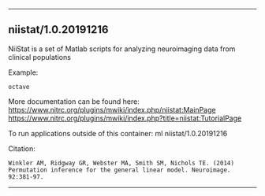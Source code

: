 
----------------------------------
## niistat/1.0.20191216 ##
NiiStat is a set of Matlab scripts for analyzing neuroimaging data from clinical populations

Example:
```
octave 
```

More documentation can be found here: 
https://www.nitrc.org/plugins/mwiki/index.php/niistat:MainPage
https://www.nitrc.org/plugins/mwiki/index.php?title=niistat:TutorialPage

To run applications outside of this container: ml niistat/1.0.20191216

Citation:
```
Winkler AM, Ridgway GR, Webster MA, Smith SM, Nichols TE. (2014) Permutation inference for the general linear model. Neuroimage. 92:381-97.
```

----------------------------------
